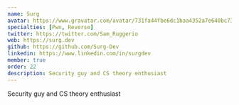 ```yaml
---
name: Surg
avatar: https://www.gravatar.com/avatar/731fa44fbe6dc1baa4352a7e640bc73a?d=identicon&s=256
specialties: [Pwn, Reverse]
twitter: https://twitter.com/Sam_Ruggerio
web: https://surg.dev
github: https://github.com/Surg-Dev
linkedin: https://www.linkedin.com/in/surgdev
member: true
order: 22
description: Security guy and CS theory enthusiast
---
```


Security guy and CS theory enthusiast
